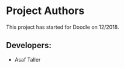 Project Authors
===============

This project has started for Doodle on 12/2018.

## Developers:

* Asaf Taller
